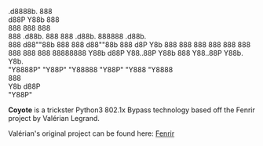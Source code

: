 .d8888b.                             888            
d88P  Y88b                            888            
888    888                            888            
888         .d88b.  888  888  .d88b.  888888 .d88b.  
888        d88""88b 888  888 d88""88b 888   d8P  Y8b 
888    888 888  888 888  888 888  888 888   88888888 
Y88b  d88P Y88..88P Y88b 888 Y88..88P Y88b. Y8b.     
 "Y8888P"   "Y88P"   "Y88888  "Y88P"   "Y888 "Y8888  
                         888                         
                    Y8b d88P                         
                     "Y88P"      


**Coyote** is a trickster Python3 802.1x Bypass technology based off the Fenrir project by Valérian Legrand.

Valérian's original project can be found here: [Fenrir](https://github.com/Orange-Cyberdefense/fenrir-ocd)
